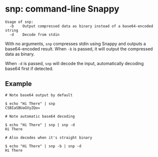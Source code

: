 # snp: command-line Snappy

```
Usage of snp:
  -b    Output compressed data as binary instead of a base64-encoded string
  -d    Decode from stdin
```

With no arguments, `snp` compresses stdin using Snappy and outputs
a base64-encoded result. When `-b` is passed, it will output the compressed
data as binary.

When `-d` is passed, `snp` will decode the input, automatically decoding base64
first if detected.

## Example

```
# Note base64 output by default

$ echo "Hi There" | snp
CSBIaSBUaGVyZQo=

# Note automatic base64 decoding

$ echo "Hi There" | snp | snp -d
Hi There

# Also decodes when it's straight binary

$ echo "Hi There" | snp -b | snp -d
Hi There
```
